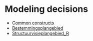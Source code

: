 # Modeling decisions

- [Common constructs](common/MD_Common.md)
- [Bestemmingsplangebied](Specific/Bestemmingsplangebied/MD_Bestemmingsplangebied.md)
- [Structuurvisieplangebied_R](Specific/Structuurvisieplangebied_R/MD_Structuurvisieplangebied_R.md)
